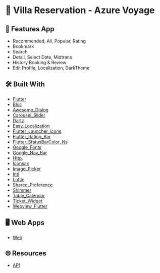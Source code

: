 # 🏨 Villa Reservation - Azure Voyage

## 🎉 Features App
- Recommended, All, Popular, Rating
- Bookmark
- Search
- Detail, Select Date, Midtrans
- History Booking & Review
- Edit Profile, Localization, DarkTheme

## 🛠️ Built With
* [Flutter](https://flutter.dev/)
* [Bloc](https://pub.dev/packages/flutter_bloc)
* [Awesome_Dialog](https://pub.dev/packages/awesome_dialog)
* [Carousel_Slider](https://pub.dev/packages/carousel_slider)
* [Dartz](https://pub.dev/packages/dartz).
* [Easy_Localization](https://pub.dev/packages/easy_localization)
* [Flutter_Launcher_icons](https://pub.dev/packages/flutter_launcher_icons)
* [Flutter_Rating_Bar](https://pub.dev/packages/flutter_rating_bar)
* [Flutter_StatusBarColor_Ns](https://pub.dev/packages/flutter_statusbarcolor_ns)
* [Google_Fonts](https://pub.dev/packages/google_fonts)
* [Google_Nav_Bar](https://pub.dev/packages/google_nav_bar)
* [Http](https://pub.dev/packages/http).
* [Iconsax](https://pub.dev/packages/iconsax)
* [Image_Picker](https://pub.dev/packages/image_picker)
* [Intl](https://pub.dev/packages/intl)
* [Lottie](https://pub.dev/packages/lottie)
* [Shared_Preference](https://pub.dev/packages/shared_preferences)
* [Shimmer](https://pub.dev/packages/shimmer)
* [Table_Calendar](https://pub.dev/packages/table_calendar)
* [Ticket_Widget](https://pub.dev/packages/ticket_widget)
* [Webview_Flutter](https://pub.dev/packages/webview_flutter)

## 🖥️ Web Apps
- [Web](https://fullstak-vila-reservation.vercel.app/)

## 🌐 Resources
- [API](https://fietarigan.github.io/villa-reservation-api-doc/)
